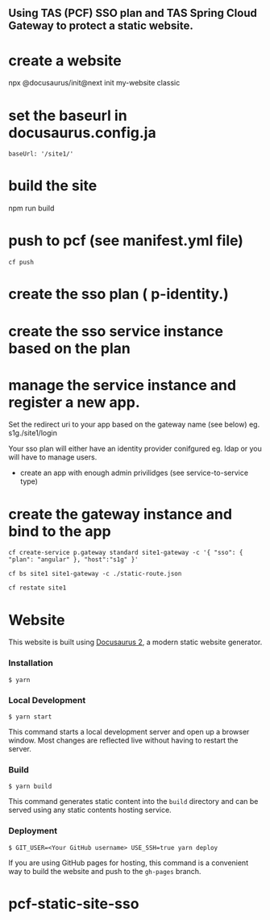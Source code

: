 
## Using TAS (PCF) SSO plan and TAS Spring Cloud Gateway to protect a static website.

# create a website

npx @docusaurus/init@next init my-website classic

# set the baseurl in docusaurus.config.ja
```
baseUrl: '/site1/'
```

# build the site

npm run build

# push to pcf (see manifest.yml file)

```
cf push
```

# create the sso plan ( p-identity.<system-domain>)

# create the sso service instance based on the plan

# manage the service instance and register a new app.

Set the redirect uri to your app based on the gateway name (see below)
eg. 
s1g.<apps-domain>/site1/login

Your sso plan will either have an identity provider conifgured eg. ldap or you will have to manage users.

- create an app with enough admin privilidges (see service-to-service type)


# create the gateway instance and bind to the app
```
cf create-service p.gateway standard site1-gateway -c '{ "sso": { "plan": "angular" }, "host":"s1g" }'

cf bs site1 site1-gateway -c ./static-route.json

cf restate site1
```




# Website

This website is built using [Docusaurus 2](https://v2.docusaurus.io/), a modern static website generator.

### Installation

```
$ yarn
```

### Local Development

```
$ yarn start
```

This command starts a local development server and open up a browser window. Most changes are reflected live without having to restart the server.

### Build

```
$ yarn build
```

This command generates static content into the `build` directory and can be served using any static contents hosting service.

### Deployment

```
$ GIT_USER=<Your GitHub username> USE_SSH=true yarn deploy
```

If you are using GitHub pages for hosting, this command is a convenient way to build the website and push to the `gh-pages` branch.
# pcf-static-site-sso
